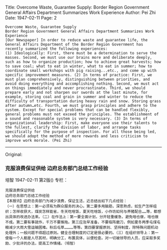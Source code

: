 Title: Overcome Waste, Guarantee Supply: Border Region Government General Affairs Department Summarizes Work Experience
Author: Pei Zhi
Date: 1947-02-11
Page: 2

    Overcome Waste, Guarantee Supply
    Border Region Government General Affairs Department Summarizes Work Experience
    [Our Newspaper] In order to reduce waste and guarantee life, the General Affairs Department of the Border Region Government has recently summarized the following experiences:
    (1) Ideologically: First, there must be a determination to serve the masses. Second, we must use our brains more and deliberate deeply, such as how to organize production; how to achieve great harvests; how to save coal; what to eat in winter, what to eat in summer; how to coordinate small workshops with pig raising...etc., and come up with specific improvement measures. (2) In terms of practice: First, we must plan comprehensively, distinguishing between priorities, and avoid doing everything and accomplishing nothing. Second, we must act on things immediately and never procrastinate. Third, we should prepare early and not sharpen our swords at the last minute, for example, storing coal and grain in summer and winter to reduce the difficulty of transportation during heavy rain and snow. Storing grass after autumn…etc. Fourth, we must grasp principles and adhere to the system. Except for special problems that can be handled flexibly, general problems must not exceed the principles. The establishment of a sound and reasonable system is very necessary. (3) In terms of organizational leadership: First, make everyone use their talents to the fullest, clarify the division of labor, and arrange tasks specifically for the purpose of inspection. For all those being led, we should adopt the method of more rewards and less criticism to improve work morale. (Pei Zhi)



<hr /> 

Original: 


### 克服浪费保证供给  边府总务部门总结工作经验
培智
1947-02-11
第2版()
专栏：

    克服浪费保证供给
    边府总务部门总结工作经验
    【本报讯】边府总务部门为减少浪费，保证生活，近总结出如下几点经验：
    （一）在思想上：第一必须有为群众服务的决心。第二要多用脑筋，深思熟虑，如生产怎样组织；怎样收获大，煤炭怎样能省，冬天吃啥饭，夏天吃啥饭，小作坊如何与养猪配合……等，都想出具体的改进办法来。（二）在作法上：第一要全面计划，分开轻重缓急，避免啥也做，啥也做不成。第二要有事就作，千万不要推拖。第三应及早准备，不要临阵磨刀，例如夏冬两季屯煤屯粮减少大雨大雪运输困难。秋后屯草…………等等。第四要掌握原则、坚持制度，除特殊问题机动处理外；一般问题不得超过原则。健全合理制度的订定是很必要的。（三）在组织领导上：第一使每一个人都是人尽其材，明确分工，布置具体，以便检查。对一切被领导的人员，应采取多奖励、少批评的办法，提高工作情绪。（培智）

